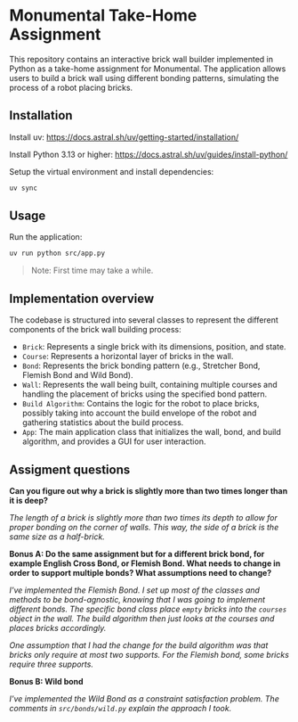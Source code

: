 
# Monumental Take-Home Assignment

This repository contains an interactive brick wall builder implemented in Python as a take-home assignment for Monumental. The application allows users to build a brick wall using different bonding patterns, simulating the process of a robot placing bricks.

## Installation

Install uv: <https://docs.astral.sh/uv/getting-started/installation/>

Install Python 3.13 or higher: <https://docs.astral.sh/uv/guides/install-python/>

Setup the virtual environment and install dependencies:

```bash
uv sync
```

## Usage

Run the application:

```bash
uv run python src/app.py
```

> Note: First time may take a while.

## Implementation overview

The codebase is structured into several classes to represent the different components of the brick wall building process:

- `Brick`: Represents a single brick with its dimensions, position, and state.
- `Course`: Represents a horizontal layer of bricks in the wall.
- `Bond`: Represents the brick bonding pattern (e.g., Stretcher Bond, Flemish Bond and Wild Bond).
- `Wall`: Represents the wall being built, containing multiple courses and handling the placement of bricks using the specified bond pattern.
- `Build Algorithm`: Contains the logic for the robot to place bricks, possibly taking into account the build envelope of the robot and gathering statistics about the build process.
- `App`: The main application class that initializes the wall, bond, and build algorithm, and provides a GUI for user interaction.

## Assigment questions

**Can you figure out why a brick is slightly more than two times longer than it is deep?**

*The length of a brick is slightly more than two times its depth to allow for proper bonding on the corner of walls. This way, the side of a brick is the same size as a half-brick.*

**Bonus A: Do the same assignment but for a different brick bond, for example English Cross Bond, or Flemish Bond. What needs to change in order to support multiple bonds? What assumptions need to change?**

*I've implemented the Flemish Bond. I set up most of the classes and methods to be bond-agnostic, knowing that I was going to implement different bonds. The specific bond class place `empty` bricks into the `courses` object in the wall. The build algorithm then just looks at the courses and places bricks accordingly.*

*One assumption that I had the change for the build algorithm was that bricks only require at most two supports. For the Flemish bond, some bricks require three supports.*

**Bonus B: Wild bond**

*I've implemented the Wild Bond as a constraint satisfaction problem. The comments in `src/bonds/wild.py` explain the approach I took.*
